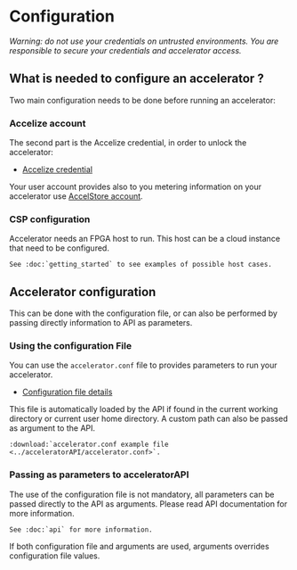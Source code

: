 # Configuration

*Warning: do not use your credentials on untrusted environments. You are responsible to 
secure your credentials and accelerator access.*

## What is needed to configure an accelerator ?

Two main configuration needs to be done before running an accelerator:

### Accelize account

The second part is the Accelize credential, in order to unlock the accelerator:

* [Accelize credential](https://accelstore.accelize.com/user/applications)

Your user account provides also to you metering information on your accelerator use
[AccelStore account](https://accelstore.accelize.com/user/metering). 

### CSP configuration

Accelerator needs an FPGA host to run. This host can be a cloud instance that need to be configured.

```eval_rst
See :doc:`getting_started` to see examples of possible host cases.
```

## Accelerator configuration

This can be done with the configuration file, or can also be performed by passing directly
information to API as parameters.

### Using the configuration File 

You can use the `accelerator.conf` file to provides parameters to run your accelerator.

<!-- NOTE: configuration_file.md is dynamically generated from "accelerator.conf".
     Update directly documentation in "accelerator.conf" if needed. -->

* [Configuration file details](configuration_file.md)

This file is automatically loaded by the API if found in the current working directory or current user home
directory. A custom path can also be passed as argument to the API.

```eval_rst
:download:`accelerator.conf example file <../acceleratorAPI/accelerator.conf>`.
```

### Passing as parameters to acceleratorAPI

The use of the configuration file is not mandatory, all parameters can be passed directly to
the API as arguments. Please read API documentation for more information.

```eval_rst
See :doc:`api` for more information.
```

If both configuration file and arguments are used, arguments overrides configuration file values.
